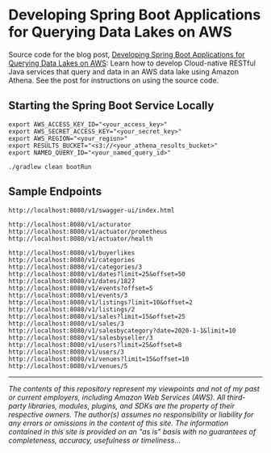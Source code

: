 # Developing Spring Boot Applications for Querying Data Lakes on AWS

Source code for the blog post, [Developing Spring Boot Applications for Querying Data Lakes on AWS](https://garystafford.medium.com/developing-spring-boot-applications-for-querying-data-lakes-on-aws-eeefa298741): Learn how to develop Cloud-native RESTful Java services that query and data in an AWS data lake using Amazon Athena. See the post for instructions on using the source code.

## Starting the Spring Boot Service Locally

```shell
export AWS_ACCESS_KEY_ID="<your_access_key>"
export AWS_SECRET_ACCESS_KEY="<your_secret_key>"
export AWS_REGION="<your_region>"
export RESULTS_BUCKET="<s3://<your_athena_results_bucket>"
export NAMED_QUERY_ID="<your_named_query_id>"

./gradlew clean bootRun
```

## Sample Endpoints

```text
http://localhost:8080/v1/swagger-ui/index.html

http://localhost:8080/v1/acturator
http://localhost:8080/v1/actuator/prometheus
http://localhost:8080/v1/actuator/health

http://localhost:8080/v1/buyerlikes
http://localhost:8080/v1/categories
http://localhost:8080/v1/categories/3
http://localhost:8080/v1/dates?limit=25&offset=50
http://localhost:8080/v1/dates/1827
http://localhost:8080/v1/events?offset=5
http://localhost:8080/v1/events/3
http://localhost:8080/v1/listings?limit=10&offset=2
http://localhost:8080/v1/listings/2
http://localhost:8080/v1/sales?limit=15&offset=25
http://localhost:8080/v1/sales/3
http://localhost:8080/v1/salesbycategory?date=2020-1-1&limit=10
http://localhost:8080/v1/salesbyseller/3
http://localhost:8080/v1/users?limit=25&offset=8
http://localhost:8080/v1/users/3
http://localhost:8080/v1/venues?limit=15&offset=10
http://localhost:8080/v1/venues/5
```

---

<i>The contents of this repository represent my viewpoints and not of my past or current employers, including Amazon Web
Services (AWS). All third-party libraries, modules, plugins, and SDKs are the property of their respective owners. The author(s) assumes no responsibility or liability for any errors or omissions in the content of this site. The information contained in this site is provided on an "as is" basis with no guarantees of completeness, accuracy, usefulness or timeliness...</i>
